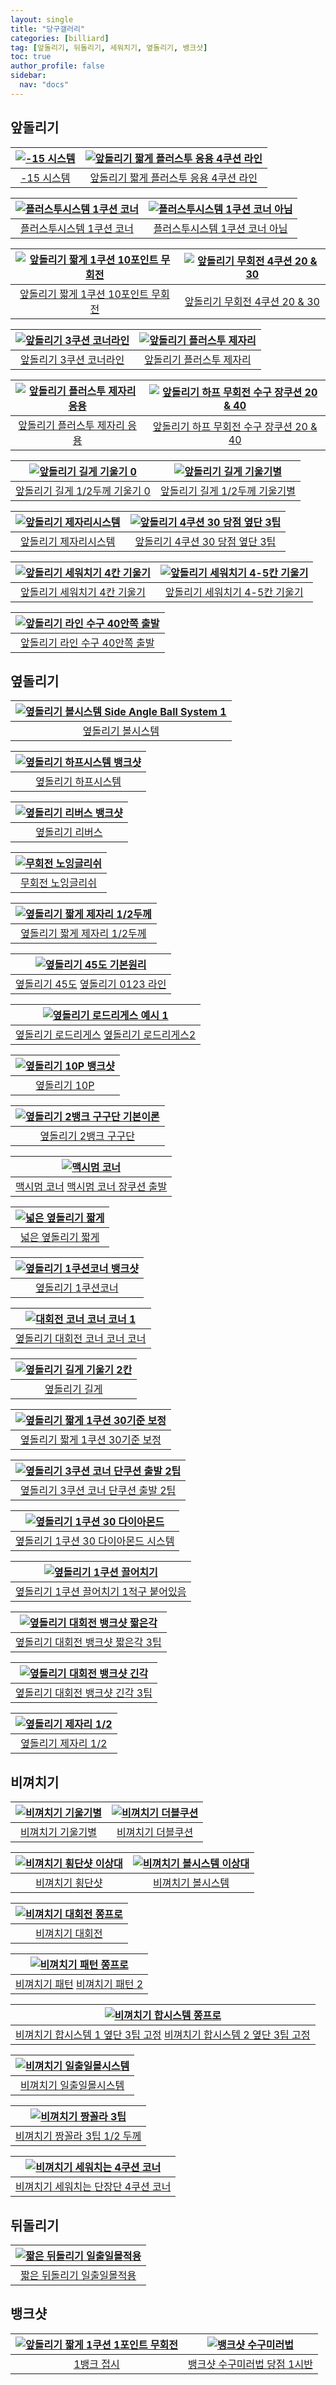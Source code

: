 ```yaml
---
layout: single
title: "당구갤러리"
categories: [billiard]
tag: [앞돌리기, 뒤돌리기, 세워치기, 옆돌리기, 뱅크샷]
toc: true
author_profile: false
sidebar:
  nav: "docs"
---
```


## 앞돌리기

| [![-15 시스템](/images/-15%EC%8B%9C%EC%8A%A4%ED%85%9C.png)](/images/-15%EC%8B%9C%EC%8A%A4%ED%85%9C.png) | [![앞돌리기 짧게 플러스투 응용 4쿠션 라인](/images/%EC%95%9E%EB%8F%8C%EB%A6%AC%EA%B8%B0%20%EC%88%98%ED%98%B8%EC%8B%A0%20%EC%A7%A7%EA%B2%8C%204%EC%BF%A0%EC%85%98.png)](/images/%EC%95%9E%EB%8F%8C%EB%A6%AC%EA%B8%B0%20%EC%88%98%ED%98%B8%EC%8B%A0%20%EC%A7%A7%EA%B2%8C%204%EC%BF%A0%EC%85%98.png) |
| :---: | :---: |
| [-15 시스템](https://youtu.be/5V1Dk4I0T5M) | [앞돌리기 짧게 플러스투 응용 4쿠션 라인](https://youtu.be/B9502ewz6JM) |

| [![플러스투시스템 1쿠션 코너](/images/%ED%94%8C%EB%9F%AC%EC%8A%A4%ED%88%AC%EC%8B%9C%EC%8A%A4%ED%85%9C%201%EC%BF%A0%EC%85%98%20%EC%BD%94%EB%84%88.png)](/images/%ED%94%8C%EB%9F%AC%EC%8A%A4%ED%88%AC%EC%8B%9C%EC%8A%A4%ED%85%9C%201%EC%BF%A0%EC%85%98%20%EC%BD%94%EB%84%88.png) | [![플러스투시스템 1쿠션 코너 아님](/images/%ED%94%8C%EB%9F%AC%EC%8A%A4%ED%88%AC%EC%8B%9C%EC%8A%A4%ED%85%9C%201%EC%BF%A0%EC%85%98%20%EC%BD%94%EB%84%88%20%EC%95%84%EB%8B%98.png)](/images/%ED%94%8C%EB%9F%AC%EC%8A%A4%ED%88%AC%EC%8B%9C%EC%8A%A4%ED%85%9C%201%EC%BF%A0%EC%85%98%20%EC%BD%94%EB%84%88%20%EC%95%84%EB%8B%98.png) |
| :---: | :---: |
| [플러스투시스템 1쿠션 코너](https://youtu.be/8FYMo5XUTvw) | [플러스투시스템 1쿠션 코너 아님](https://youtu.be/8FYMo5XUTvw) |

| [![앞돌리기 짧게 1쿠션 10포인트 무회전](/images/%EC%95%9E%EB%8F%8C%EB%A6%AC%EA%B8%B0%20%EC%A7%A7%EA%B2%8C%201%EC%BF%A0%EC%85%98%201%ED%8F%AC%EC%9D%B8%ED%8A%B8%20%EB%AC%B4%ED%9A%8C%EC%A0%84.png)](/images/%EC%95%9E%EB%8F%8C%EB%A6%AC%EA%B8%B0%20%EC%A7%A7%EA%B2%8C%201%EC%BF%A0%EC%85%98%201%ED%8F%AC%EC%9D%B8%ED%8A%B8%20%EB%AC%B4%ED%9A%8C%EC%A0%84.png) | [![앞돌리기 무회전 4쿠션 20 & 30](/images/%EC%95%9E%EB%8F%8C%EB%A6%AC%EA%B8%B0%20%EC%88%98%ED%98%B8%EC%8B%A0%20%EA%B8%B8%EA%B2%8C.png)](/images/%EC%95%9E%EB%8F%8C%EB%A6%AC%EA%B8%B0%20%EC%88%98%ED%98%B8%EC%8B%A0%20%EA%B8%B8%EA%B2%8C.png) |
| :---: | :---: |
| [앞돌리기 짧게 1쿠션 10포인트 무회전](https://youtu.be/DbwJh4VRL9Q) | [앞돌리기 무회전 4쿠션 20 & 30](https://youtu.be/4u6vUyhQgyQ) |

| [![앞돌리기 3쿠션 코너라인](/images/%EC%95%9E%EB%8F%8C%EB%A6%AC%EA%B8%B0%203%EC%BF%A0%EC%85%98%20%EC%BD%94%EB%84%88%EB%9D%BC%EC%9D%B8.png)](/images/%EC%95%9E%EB%8F%8C%EB%A6%AC%EA%B8%B0%203%EC%BF%A0%EC%85%98%20%EC%BD%94%EB%84%88%EB%9D%BC%EC%9D%B8.png) | [![앞돌리기 플러스투 제자리](/images/%EC%95%9E%EB%8F%8C%EB%A6%AC%EA%B8%B0%20%EC%88%98%ED%98%B8%EC%8B%A0%20%ED%94%8C%EB%9F%AC%EC%8A%A4%20%EC%A0%9C%EC%9E%90%EB%A6%AC.png)](/images/%EC%95%9E%EB%8F%8C%EB%A6%AC%EA%B8%B0%20%EC%88%98%ED%98%B8%EC%8B%A0%20%ED%94%8C%EB%9F%AC%EC%8A%A4%20%EC%A0%9C%EC%9E%90%EB%A6%AC.png) |
| :---: | :---: |
| [앞돌리기 3쿠션 코너라인](https://youtu.be/7t8xH0ipNOk) | [앞돌리기 플러스투 제자리](https://youtu.be/TeWIer4OFg0) |

| [![앞돌리기 플러스투 제자리 응용](/images/%EC%95%9E%EB%8F%8C%EB%A6%AC%EA%B8%B0%20%EC%88%98%ED%98%B8%EC%8B%A0%20%EC%A7%A7%EA%B2%8C.png)](/images/%EC%95%9E%EB%8F%8C%EB%A6%AC%EA%B8%B0%20%EC%88%98%ED%98%B8%EC%8B%A0%20%EC%A7%A7%EA%B2%8C.png) | [![앞돌리기 하프 무회전 수구 장쿠션 20 & 40](/images/%EC%95%9E%EB%8F%8C%EB%A6%AC%EA%B8%B0%20%EC%88%98%ED%98%B8%EC%8B%A0%20%ED%95%98%ED%94%84.png)](/images/%EC%95%9E%EB%8F%8C%EB%A6%AC%EA%B8%B0%20%EC%88%98%ED%98%B8%EC%8B%A0%20%ED%95%98%ED%94%84.png) |
| :---: | :---: |
| [앞돌리기 플러스투 제자리 응용](https://youtu.be/tc5N-m7qfOM) | [앞돌리기 하프 무회전 수구 장쿠션 20 & 40](https://youtu.be/-lDj6ez2Q9M) |

| [![앞돌리기 길게 기울기 0](/images/%EC%95%9E%EB%8F%8C%EB%A6%AC%EA%B8%B0%20%EC%88%98%ED%98%B8%EC%8B%A0%20%EA%B8%B0%EB%B3%B8.png)](/images/%EC%95%9E%EB%8F%8C%EB%A6%AC%EA%B8%B0%20%EC%88%98%ED%98%B8%EC%8B%A0%20%EA%B8%B0%EB%B3%B8.png) | [![앞돌리기 길게 기울기별](/images/%EC%95%9E%EB%8F%8C%EB%A6%AC%EA%B8%B0%20%EC%A0%95%EB%A6%AC%20%EC%88%98%ED%98%B8%EC%8B%A0.png)](/images/%EC%95%9E%EB%8F%8C%EB%A6%AC%EA%B8%B0%20%EC%A0%95%EB%A6%AC%20%EC%88%98%ED%98%B8%EC%8B%A0.png) |
| :---: | :---: |
| [앞돌리기 길게 1/2두께 기울기 0](https://youtu.be/aqNc-dod504) | [앞돌리기 길게 1/2두께 기울기별](https://youtu.be/lQ_juHUneHs) |

| [![앞돌리기 제자리시스템](/images/%EC%95%9E%EB%8F%8C%EB%A6%AC%EA%B8%B0%20%EC%A0%9C%EC%9E%90%EB%A6%AC%EC%8B%9C%EC%8A%A4%ED%85%9C.png)](/images/%EC%95%9E%EB%8F%8C%EB%A6%AC%EA%B8%B0%20%EC%A0%9C%EC%9E%90%EB%A6%AC%EC%8B%9C%EC%8A%A4%ED%85%9C.png) | [![앞돌리기 4쿠션 30 당점 옆단 3팁](/images/%EC%95%9E%EB%8F%8C%EB%A6%AC%EA%B8%B0%20%EC%88%98%ED%98%B8%EC%8B%A0%204%EC%BF%A0%EC%85%98%2030.png)](/images/%EC%95%9E%EB%8F%8C%EB%A6%AC%EA%B8%B0%20%EC%88%98%ED%98%B8%EC%8B%A0%204%EC%BF%A0%EC%85%98%2030.png) |
| :---: | :---: |
| [앞돌리기 제자리시스템](https://youtu.be/IwJtf8vCWTw) | [앞돌리기 4쿠션 30 당점 옆단 3팁](https://youtu.be/rqXKJiu9Vvk) |

| [![앞돌리기 세워치기 4칸 기울기](/images/%EC%95%9E%EB%8F%8C%EB%A6%AC%EA%B8%B0%20%EC%88%98%ED%98%B8%EC%8B%A0%204%EC%B9%B8.png)](/images/%EC%95%9E%EB%8F%8C%EB%A6%AC%EA%B8%B0%20%EC%88%98%ED%98%B8%EC%8B%A0%204%EC%B9%B8.png) | [![앞돌리기 세워치기 4-5칸 기울기](/images/%EC%95%9E%EB%8F%8C%EB%A6%AC%EA%B8%B0%20%EB%81%8C%EC%96%B4%EC%B9%98%EA%B8%B0%20%EC%88%98%ED%98%B8%EC%8B%A0.png)](/images/%EC%95%9E%EB%8F%8C%EB%A6%AC%EA%B8%B0%20%EB%81%8C%EC%96%B4%EC%B9%98%EA%B8%B0%20%EC%88%98%ED%98%B8%EC%8B%A0.png) |
| :---: | :---: |
| [앞돌리기 세워치기 4칸 기울기](https://youtu.be/CpPGTSNUy1Y) | [앞돌리기 세워치기 4-5칸 기울기](https://youtu.be/WoOzclT0dZw) |

| [![앞돌리기 라인 수구 40안쪽 출발](/images/%EC%95%9E%EB%8F%8C%EB%A6%AC%EA%B8%B0%20%EB%9D%BC%EC%9D%B8%20%EC%88%98%EA%B5%AC%2040%EC%95%88%EC%AA%BD%20%EC%B6%9C%EB%B0%9C.png)](/images/%EC%95%9E%EB%8F%8C%EB%A6%AC%EA%B8%B0%20%EB%9D%BC%EC%9D%B8%20%EC%88%98%EA%B5%AC%2040%EC%95%88%EC%AA%BD%20%EC%B6%9C%EB%B0%9C.png) |
| :---: |
| [앞돌리기 라인 수구 40안쪽 출발](https://youtu.be/dS9mLP6ta-M) |

## 옆돌리기

| [![옆돌리기 볼시스템 Side Angle Ball System 1](/images/%EC%98%86%EB%8F%8C%EB%A6%AC%EA%B8%B0%20%EB%B3%BC%EC%8B%9C%EC%8A%A4%ED%85%9C(Side%20Angle%20Ball%20System)_1.png)](/images/%EC%98%86%EB%8F%8C%EB%A6%AC%EA%B8%B0%20%EB%B3%BC%EC%8B%9C%EC%8A%A4%ED%85%9C(Side%20Angle%20Ball%20System)_1.png)| 
| :---: |
| [옆돌리기 볼시스템](https://youtu.be/4-4JL8XjSrQ) |

| [![옆돌리기 하프시스템 뱅크샷](/images/하프시스템.png)](/images/하프시스템.png) |
| :---: |
| [옆돌리기 하프시스템](https://youtu.be/sajapw8NUF0) |

| [![옆돌리기 리버스 뱅크샷](/images/옆돌리기_리버스_뱅크샷.png)](/images/옆돌리기_리버스_뱅크샷.png) |
| :---: |
| [옆돌리기 리버스](https://youtu.be/0IU18iPyZGY) |

| [![무회전 노잉글리쉬](/images/%EB%85%B8%EC%9E%89%EA%B8%80%EB%A6%AC%EC%89%AC_%EC%96%91%EB%B9%B5.png)](/images/%EB%85%B8%EC%9E%89%EA%B8%80%EB%A6%AC%EC%89%AC_%EC%96%91%EB%B9%B5.png) |
| :---: |
| [무회전 노잉글리쉬](https://youtu.be/vHubiDTuR1U) |

| [![옆돌리기 짧게 제자리 1/2두께](/images/%EC%98%86%EB%8F%8C%EB%A6%AC%EA%B8%B0%EC%A0%9C%EC%9E%90%EB%A6%AC_%EC%96%91%EB%B9%B5.png)](/images/%EC%98%86%EB%8F%8C%EB%A6%AC%EA%B8%B0%EC%A0%9C%EC%9E%90%EB%A6%AC_%EC%96%91%EB%B9%B5.png) |
| :---: |
| [옆돌리기 짧게 제자리 1/2두께](https://youtu.be/3yUv4_81H0k) |

| [![옆돌리기 45도 기본원리](/images/옆돌리기_45도_기본원리1.png)](/images/옆돌리기_45도_기본원리1.png) |
| :---: |
| [옆돌리기  45도](https://youtu.be/JwVW7VHyUnQ)  [옆돌리기  0123 라인](https://youtu.be/ftotRUCWwhk) |

| [![옆돌리기 로드리게스 예시 1](/images/옆돌리기_로드리게스_예시1-1.png)](/images/옆돌리기_로드리게스_예시1-1.png) |
| :---: |
| [옆돌리기 로드리게스](https://youtu.be/0wftDbUBO74)  [옆돌리기 로드리게스2](https://youtu.be/5vRGT35D5ok)|

| [![옆돌리기 10P 뱅크샷](/images/옆돌리기_10P_예시1.png)](/images/옆돌리기_10P_예시1.png) |
| :---: |
| [옆돌리기 10P](https://youtu.be/b97OCdJfUIU) |

| [![옆돌리기 2뱅크 구구단 기본이론](/images/옆돌리기_2뱅크_구구단.png)](/images/옆돌리기_2뱅크_구구단.png) |
| :---: |
| [옆돌리기  2뱅크 구구단](https://youtu.be/wRcxKu90EW4) |

| [![맥시멈 코너](/images/%EB%A7%A5%EC%8B%9C%EB%A9%88%EC%BD%94%EB%84%88_%EA%B9%80%EB%B9%A0%EB%94%B0_%EC%AB%91%ED%94%84%EB%A1%9C.jpg)](/images/%EB%A7%A5%EC%8B%9C%EB%A9%88%EC%BD%94%EB%84%88_%EA%B9%80%EB%B9%A0%EB%94%B0_%EC%AB%91%ED%94%84%EB%A1%9C.jpg) |
| :---: |
| [맥시멈 코너](https://youtu.be/lfCSpYOEd_8)  [맥시멈 코너 장쿠션 출발](https://youtu.be/TpvLmHSL1-g)|

| [![넓은 옆돌리기 짧게](/images/%EC%98%86%EB%8F%8C%EB%A6%AC%EA%B8%B0%20%EB%84%93%EC%9D%80%20%EC%A7%A7%EA%B2%8C%20%EC%AB%91%ED%94%84%EB%A1%9C.png)](/images/%EC%98%86%EB%8F%8C%EB%A6%AC%EA%B8%B0%20%EB%84%93%EC%9D%80%20%EC%A7%A7%EA%B2%8C%20%EC%AB%91%ED%94%84%EB%A1%9C.png) |
| :---: |
| [넓은 옆돌리기 짧게](https://youtu.be/TuWTCW_Kocg) |

| [![옆돌리기 1쿠션코너 뱅크샷](/images/옆돌리기_1쿠션코너_뱅크샷.png)](/images/옆돌리기_1쿠션코너_뱅크샷.png) |
| :---: |
| [옆돌리기 1쿠션코너](https://youtu.be/lfTXrMsnBnM) |

| [![대회전 코너 코너 코너 1](/images/대회전_코너_코너_코너1.png)](/images/대회전_코너_코너_코너1.png) |
| :---: |
| [옆돌리기 대회전 코너 코너 코너](https://youtu.be/aWEvKcO8yhs) |

| [![옆돌리기 길게 기울기 2칸](/images/옆돌리기_길게_기울기_2칸3.png)](/images/옆돌리기_길게_기울기_2칸3.png) |
| :---: |
| [옆돌리기 길게](https://youtu.be/LrWRKn96IT4) |

| [![옆돌리기 짧게 1쿠션 30기준 보정](/images/%EC%95%9E%EB%8F%8C%EB%A6%AC%EA%B8%B0%20%EC%A7%A7%EA%B2%8C%201%EC%BF%A0%EC%85%98%2030%EA%B8%B0%EC%A4%80%20%EB%B3%B4%EC%A0%95.png)](/images/%EC%95%9E%EB%8F%8C%EB%A6%AC%EA%B8%B0%20%EC%A7%A7%EA%B2%8C%201%EC%BF%A0%EC%85%98%2030%EA%B8%B0%EC%A4%80%20%EB%B3%B4%EC%A0%95.png) |
| :---: |
| [옆돌리기 짧게 1쿠션 30기준 보정](https://youtu.be/qik4kSsOm3o) |

| [![옆돌리기 3쿠션 코너 단쿠션 출발 2팁](/images/%EC%98%86%EB%8F%8C%EB%A6%AC%EA%B8%B0%203%EC%BF%A0%EC%85%98%20%EC%BD%94%EB%84%88%20%EB%8B%A8%EC%BF%A0%EC%85%98%20%EC%B6%9C%EB%B0%9C%202%ED%8C%81.png)](/images/%EC%98%86%EB%8F%8C%EB%A6%AC%EA%B8%B0%203%EC%BF%A0%EC%85%98%20%EC%BD%94%EB%84%88%20%EB%8B%A8%EC%BF%A0%EC%85%98%20%EC%B6%9C%EB%B0%9C%202%ED%8C%81.png) |
| :---: |
| [옆돌리기 3쿠션 코너 단쿠션 출발 2팁](https://youtu.be/XdfgadH1gp0) |

| [![옆돌리기 1쿠션 30 다이아몬드](/images/%EC%98%86%EB%8F%8C%EB%A6%AC%EA%B8%B0%201%EC%BF%A0%EC%85%98%2030%20%EB%8B%A4%EC%9D%B4%EC%95%84%EB%AA%AC%EB%93%9C.png)](/images/%EC%98%86%EB%8F%8C%EB%A6%AC%EA%B8%B0%201%EC%BF%A0%EC%85%98%2030%20%EB%8B%A4%EC%9D%B4%EC%95%84%EB%AA%AC%EB%93%9C.png) |
| :---: |
| [옆돌리기 1쿠션 30 다이아몬드 시스템](https://youtu.be/b8mBpwLsAI8) |

| [![옆돌리기 1쿠션 끌어치기](/images/%EC%98%86%EB%8F%8C%EB%A6%AC%EA%B8%B0%201%EC%BF%A0%EC%85%98%20%EB%81%8C%EC%96%B4%EC%B9%98%EA%B8%B0.png)](/images/%EC%98%86%EB%8F%8C%EB%A6%AC%EA%B8%B0%201%EC%BF%A0%EC%85%98%20%EB%81%8C%EC%96%B4%EC%B9%98%EA%B8%B0.png) |
| :---: |
| [옆돌리기 1쿠션 끌어치기 1적구 붙어있음](https://youtu.be/hfO43kJ0VJM) |

| [![옆돌리기 대회전 뱅크샷 짧은각](/images/%EC%98%86%EB%8F%8C%EB%A6%AC%EA%B8%B0%20%EB%8C%80%ED%9A%8C%EC%A0%84%20%EB%B1%85%ED%81%AC%EC%83%B7%20%EC%A7%A7%EC%9D%80%EA%B0%81.png)](/images/%EC%98%86%EB%8F%8C%EB%A6%AC%EA%B8%B0%20%EB%8C%80%ED%9A%8C%EC%A0%84%20%EB%B1%85%ED%81%AC%EC%83%B7%20%EC%A7%A7%EC%9D%80%EA%B0%81.png) |
| :---: |
| [옆돌리기 대회전 뱅크샷 짧은각 3팁](https://youtu.be/28uBHW13JR4) |

| [![옆돌리기 대회전 뱅크샷 긴각](/images/%EC%98%86%EB%8F%8C%EB%A6%AC%EA%B8%B0%20%EB%8C%80%ED%9A%8C%EC%A0%84%20%EB%B1%85%ED%81%AC%EC%83%B7%20%EA%B8%B4%EA%B0%81.png)](/images/%EC%98%86%EB%8F%8C%EB%A6%AC%EA%B8%B0%20%EB%8C%80%ED%9A%8C%EC%A0%84%20%EB%B1%85%ED%81%AC%EC%83%B7%20%EA%B8%B4%EA%B0%81.png) |
| :---: |
| [옆돌리기 대회전 뱅크샷 긴각 3팁](https://youtu.be/69_Qgi4zmIA) |

| [![옆돌리기 제자리 1/2](/images/%EC%98%86%EB%8F%8C%EB%A6%AC%EA%B8%B0%20%EC%A0%9C%EC%9E%90%EB%A6%AC%202%EB%B6%84%EC%9D%981.png)](/images/%EC%98%86%EB%8F%8C%EB%A6%AC%EA%B8%B0%20%EC%A0%9C%EC%9E%90%EB%A6%AC%202%EB%B6%84%EC%9D%981.png) |
| :---: |
| [옆돌리기 제자리 1/2](https://youtu.be/XBsV1c3CGps) |

## 비껴치기

| [![비껴치기 기울기별](/images/%EB%B9%84%EA%BB%B4%EC%B9%98%EA%B8%B0%20%EA%B8%B0%EC%9A%B8%EA%B8%B0%EB%B3%84%20%EC%96%91%EB%B9%B5.png)](/images/%EB%B9%84%EA%BB%B4%EC%B9%98%EA%B8%B0%20%EA%B8%B0%EC%9A%B8%EA%B8%B0%EB%B3%84%20%EC%96%91%EB%B9%B5.png) |[![비껴치기 더블쿠션](/images/%EB%B9%84%EA%BB%B4%EC%B9%98%EA%B8%B0%20%EB%8D%94%EB%B8%94%EC%BF%A0%EC%85%98%20%EC%96%91%EB%B9%B5.png)](/images/%EB%B9%84%EA%BB%B4%EC%B9%98%EA%B8%B0%20%EB%8D%94%EB%B8%94%EC%BF%A0%EC%85%98%20%EC%96%91%EB%B9%B5.png)
| :---: | :---: |
| [비껴치기 기울기별](https://youtu.be/ioLDr-ek798) | [비껴치기 더블쿠션](https://youtu.be/lcoN3YfS6tU) |

| [![비껴치기 횡단샷 이상대](/images/%EB%B9%84%EA%BB%B4%EC%B9%98%EA%B8%B0%20%ED%9A%A1%EB%8B%A8%EC%83%B7%20%EC%96%91%EB%B9%B5.png)](/images/%EB%B9%84%EA%BB%B4%EC%B9%98%EA%B8%B0%20%ED%9A%A1%EB%8B%A8%EC%83%B7%20%EC%96%91%EB%B9%B5.png) | [![비껴치기 볼시스템 이상대](/images/%EB%B9%84%EA%BB%B4%EC%B9%98%EA%B8%B0%20%EB%B3%BC%EC%8B%9C%EC%8A%A4%ED%85%9C%20%EC%96%91%EB%B9%B5.png)](/images/%EB%B9%84%EA%BB%B4%EC%B9%98%EA%B8%B0%20%EB%B3%BC%EC%8B%9C%EC%8A%A4%ED%85%9C%20%EC%96%91%EB%B9%B5.png) |
| :---: | :---: |
| [비껴치기 횡단샷](https://youtu.be/KmsvHtJoA-g) | [비껴치기 볼시스템](https://youtu.be/OqQzWjLC62Q) |

| [![비껴치기 대회전 쫑프로](/images/%EB%B9%84%EA%BB%B4%EC%B9%98%EA%B8%B0%20%EB%8C%80%ED%9A%8C%EC%A0%84%20%EC%AB%91%ED%94%84%EB%A1%9C.png)](/images/%EB%B9%84%EA%BB%B4%EC%B9%98%EA%B8%B0%20%EB%8C%80%ED%9A%8C%EC%A0%84%20%EC%AB%91%ED%94%84%EB%A1%9C.png) |
| :---: |
| [비껴치기 대회전](https://youtu.be/zcV9AmNHMqA) |

| [![비껴치기 패턴 쫑프로](/images/비껴치기_패턴_응용_기본이론.png)](/images/비껴치기_패턴_응용_기본이론.png) |
| :---: |
| [비껴치기 패턴](https://youtu.be/nONWZh2CsMI)  [비껴치기 패턴 2](https://youtu.be/qNsSGYL_YI0)|

| [![비껴치기 합시스템 쫑프로](/images/비껴치기_합시스템_장쿠션출발_기본이론1.png)](/images/비껴치기_합시스템_장쿠션출발_기본이론1.png) |
| :---: |
| [비껴치기 합시스템 1 옆단 3팁 고정](https://youtu.be/3I_5ImZ6b6M)  [비껴치기 합시스템 2 옆단 3팁 고정](https://youtu.be/Fsd4rlT_skU)|

| [![비껴치기 일출일몰시스템](/images/%EC%9D%BC%EC%B6%9C%EC%9D%BC%EB%AA%B0%EC%8B%9C%EC%8A%A4%ED%85%9C_1.png)](/images/%EC%9D%BC%EC%B6%9C%EC%9D%BC%EB%AA%B0%EC%8B%9C%EC%8A%A4%ED%85%9C_1.png) |
| :---: |
| [비껴치기 일출일몰시스템](https://youtu.be/NdGzGKYDLPc) |

| [![비껴치기 짱꼴라 3팁](/images/%EB%B9%84%EA%BB%B4%EC%B9%98%EA%B8%B0%20%EC%A7%B1%EA%BC%B4%EB%9D%BC_%EB%B0%A9%EC%88%98.png)](/images/%EB%B9%84%EA%BB%B4%EC%B9%98%EA%B8%B0%20%EC%A7%B1%EA%BC%B4%EB%9D%BC_%EB%B0%A9%EC%88%98.png) |
| :---: |
| [비껴치기 짱꼴라 3팁 1/2 두께](https://youtu.be/sXma6UidbBw) |

| [![비껴치기 세워치는 4쿠션 코너](/images/%EB%B9%84%EA%BB%B4%EC%B9%98%EA%B8%B0_%EC%84%B8%EC%9B%8C%EC%B9%98%EB%8A%94_%EB%B0%A9%EC%88%98.png)](/images/%EB%B9%84%EA%BB%B4%EC%B9%98%EA%B8%B0_%EC%84%B8%EC%9B%8C%EC%B9%98%EB%8A%94_%EB%B0%A9%EC%88%98.png) |
| :---: |
| [비껴치기 세워치는 단장단 4쿠션 코너](https://youtu.be/aLOwWML3gFk) |

## 뒤돌리기

| [![짧은 뒤돌리기 일출일몰적용](/images/%EB%92%A4%EB%8F%8C%EB%A6%AC%EA%B8%B0%20%EC%A7%A7%EC%9D%80%20%EC%9D%BC%EC%B6%9C%EC%9D%BC%EB%AA%B0%EC%A0%81%EC%9A%A9.png)](/images/%EB%92%A4%EB%8F%8C%EB%A6%AC%EA%B8%B0%20%EC%A7%A7%EC%9D%80%20%EC%9D%BC%EC%B6%9C%EC%9D%BC%EB%AA%B0%EC%A0%81%EC%9A%A9.png) |
| :---: |
| [짧은 뒤돌리기 일출일몰적용](https://youtu.be/cjtyMFdqd3U) |

## 뱅크샷

| [![앞돌리기 짧게 1쿠션 1포인트 무회전](/images/1%EB%B1%85%ED%81%AC%20%EC%A0%91%EC%8B%9C.png)](/images/1%EB%B1%85%ED%81%AC%20%EC%A0%91%EC%8B%9C.png) | [![뱅크샷 수구미러법](/images/%EB%B1%85%ED%81%AC%EC%83%B7%20%EC%88%98%EA%B5%AC%EB%AF%B8%EB%9F%AC%EB%B2%95.png)](/images/%EB%B1%85%ED%81%AC%EC%83%B7%20%EC%88%98%EA%B5%AC%EB%AF%B8%EB%9F%AC%EB%B2%95.png) |
| :---: | :---: |
| [1뱅크 접시](https://youtu.be/JRPQquOfD8s) | [뱅크샷 수구미러법 당점 1시반](https://youtu.be/hHzRUzdu7wU) |
